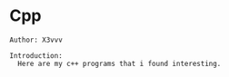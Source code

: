 # Cpp

    Author: X3vvv
  
    Introduction:
      Here are my c++ programs that i found interesting.
